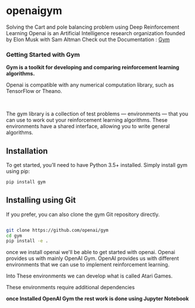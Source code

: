 # openaigym
Solving the Cart and pole balancing problem using Deep Reinforcement Learning
Openai is an Artificial Intelligence research organization founded by Elon Musk with Sam Altman
Check out the Documentation : <a href="https://gym.openai.com/docs/">Gym</a>

<h3>Getting Started with Gym</h3>
<b>Gym is a toolkit for developing and comparing reinforcement learning algorithms.</b><p>Openai is compatible with any numerical computation library, such as TensorFlow or Theano.</p>
<br>
<p>The gym library is a collection of test problems — environments — that you can use to work out your reinforcement learning algorithms. These environments have a shared interface, allowing you to write general algorithms.<p>

<h2>Installation</h2>
<p>To get started, you’ll need to have Python 3.5+ installed. Simply install gym using pip:</p>

```bash
pip install gym
```

<h2>Installing using Git</h2>
<p>If you prefer, you can also clone the gym Git repository directly.</p>


```bash

git clone https://github.com/openai/gym
cd gym
pip install -e .

```

<p>once we install openai we'll be able to get started with openai. Openai provides us with mainly OpenAI Gym.
  OpenAI provides us with different environments that we can use to implement reinforcement learning.

Into These environments we can develop what is called Atari Games.


These environments require additional dependencies

<b>once Installed OpenAI Gym the rest work is done using Jupyter Notebook</p>
